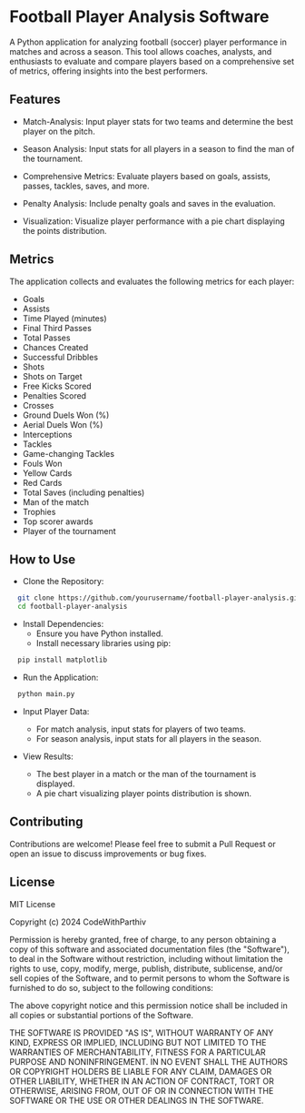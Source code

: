 
# Football Player Analysis Software

A Python application for analyzing football (soccer) player performance in matches and across a season. This tool allows coaches, analysts, and enthusiasts to evaluate and compare players based on a comprehensive set of metrics, offering insights into the best performers.


## Features

- Match-Analysis: Input player stats for two teams and determine the best player on the pitch.

- Season Analysis: Input stats for all players in a season to find the man of the tournament.

- Comprehensive Metrics: Evaluate players based on goals, assists, passes, tackles, saves, and more.

- Penalty Analysis: Include penalty goals and saves in the evaluation.

- Visualization: Visualize player performance with a pie chart displaying the points distribution.


## Metrics

The application collects and evaluates the following metrics for each player:

- Goals
- Assists
- Time Played (minutes)
- Final Third Passes
- Total Passes
- Chances Created
- Successful Dribbles
- Shots
- Shots on Target
- Free Kicks Scored
- Penalties Scored
- Crosses
- Ground Duels Won (%)
- Aerial Duels Won (%)
- Interceptions
- Tackles
- Game-changing Tackles
- Fouls Won
- Yellow Cards
- Red Cards
- Total Saves (including penalties)
- Man of the match
- Trophies
- Top scorer awards
- Player of the tournament




## How to Use

- Clone the Repository:

```bash
  git clone https://github.com/yourusername/football-player-analysis.git
  cd football-player-analysis
```
- Install Dependencies:
  - Ensure you have Python installed.
  - Install necessary libraries using pip:

```bash
  pip install matplotlib
```

- Run the Application:

```bash
  python main.py
```

- Input Player Data:

  - For match analysis, input stats for players of two teams.
  - For season analysis, input stats for all players in the season.
- View Results:

  - The best player in a match or the man of the tournament is displayed.
  - A pie chart visualizing player points distribution is shown.


## Contributing

Contributions are welcome! Please feel free to submit a Pull Request or open an issue to discuss improvements or bug fixes.


## License

MIT License

Copyright (c) 2024 CodeWithParthiv

Permission is hereby granted, free of charge, to any person obtaining a copy
of this software and associated documentation files (the "Software"), to deal
in the Software without restriction, including without limitation the rights
to use, copy, modify, merge, publish, distribute, sublicense, and/or sell
copies of the Software, and to permit persons to whom the Software is
furnished to do so, subject to the following conditions:

The above copyright notice and this permission notice shall be included in all
copies or substantial portions of the Software.

THE SOFTWARE IS PROVIDED "AS IS", WITHOUT WARRANTY OF ANY KIND, EXPRESS OR
IMPLIED, INCLUDING BUT NOT LIMITED TO THE WARRANTIES OF MERCHANTABILITY,
FITNESS FOR A PARTICULAR PURPOSE AND NONINFRINGEMENT. IN NO EVENT SHALL THE
AUTHORS OR COPYRIGHT HOLDERS BE LIABLE FOR ANY CLAIM, DAMAGES OR OTHER
LIABILITY, WHETHER IN AN ACTION OF CONTRACT, TORT OR OTHERWISE, ARISING FROM,
OUT OF OR IN CONNECTION WITH THE SOFTWARE OR THE USE OR OTHER DEALINGS IN THE
SOFTWARE.
